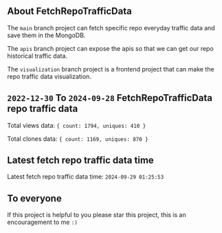 ## About FetchRepoTrafficData

The `main` branch project can fetch specific repo everyday traffic data and save them in the MongoDB.

The `apis` branch project can expose the apis so that we can get our repo historical traffic data.

The `visualization` branch project is a frontend project that can make the repo traffic data visualization.

## `2022-12-30` To `2024-09-28` FetchRepoTrafficData repo traffic data

Total views data: `{ count: 1794, uniques: 410 }`

Total clones data: `{ count: 1169, uniques: 870 }`

## Latest fetch repo traffic data time

Latest fetch repo traffic data time: `2024-09-29 01:25:53`

## To everyone

If this project is helpful to you please star this project, this is an encouragement to me `:)`



